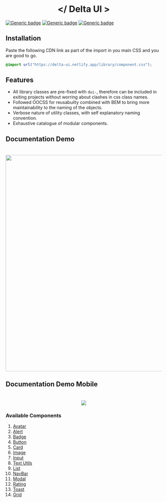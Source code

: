 <h1 align="center">&lt;/ Delta UI &gt;</h1>

[![Generic badge](https://img.shields.io/badge/USES-HTML-green.svg)](https://shields.io/) [![Generic badge](https://img.shields.io/badge/USES-CSS-green.svg)](https://shields.io/) [![Generic badge](https://img.shields.io/badge/USES-JS-green.svg)](https://shields.io/)

## Installation

Paste the following CDN link as part of the import in you main CSS and you are good to go.

```CSS
@import url("https://delta-ui.netlify.app/library/component.css");
```

## Features

- All library classes are pre-fixed with `dui-`, therefore can be included in exiting projects without worring about clashes in css class names.
- Followed OOCSS for reusabuilty combined with BEM to bring more maintainability to the naming of the objects.
- Verbose nature of utility classes, with self explanatory naming convention.
- Exhaustive catalogue of modular components.

## Documentation Demo

<h1 align="center" ><img src="/assets/readme/demo-laptop.gif" width="700px"/></h1>

## Documentation Demo Mobile

<h1 align="center" ><img src="/assets/readme/demo-mobile.gif"/></h1>

### Available Components

1. [Avatar](https://delta-ui.netlify.app/components/avatar/avatarpage)
2. [Alert](https://delta-ui.netlify.app/components/alert/alertpage)
3. [Badge](https://delta-ui.netlify.app/components/badge/badgepage)
4. [Button](https://delta-ui.netlify.app/components/button/buttonpage)
5. [Card](https://delta-ui.netlify.app/components/card/cardpage)
6. [Image](https://delta-ui.netlify.app/components/image/imagepage)
7. [Input](https://delta-ui.netlify.app/components/input/inputpage)
8. [Text Utils](https://delta-ui.netlify.app/components/textutils/textutilspage)
9. [List](https://delta-ui.netlify.app/components/list/listpage)
10. [NavBar](https://delta-ui.netlify.app/components/navbar/navbarpage)
11. [Modal](https://delta-ui.netlify.app/components/modal/modalpage)
12. [Rating](https://delta-ui.netlify.app/components/rating/ratingpage)
13. [Toast](https://delta-ui.netlify.app/components/toast/toastpage)
14. [Grid](https://delta-ui.netlify.app/components/grid/gridpage)


<!-- ### Avatar

![Avatar](/assets/readme/avatar_1.png "Avatar")

### Alert

![Alert](/assets/readme/alert_1.png "Alert")

### Badge

![Badge on Avatar](/assets/readme/badge_1.png "Badge on Avatar")
![Badge on Icon](/assets/readme/badge_2.png "Badge on Icon")
![Badge with Icon](/assets/readme/badge_3.png "Badge with Icon")

### Button

![Button Collection](/assets/readme/button_1.png "Button Collection")
![Link Collection](/assets/readme/button_2.png "Link Collection")
![Special Button Collection](/assets/readme/button_3.png "Special Button Collection")

### Card

![Card 1](/assets/readme/card_1.png "Card 1")
![Card 2](/assets/readme/card_2.png "Card 2")
![Card 3](/assets/readme/card_3.png "Card 3")
![Card 4](/assets/readme/card_4.png "Card 4")
![Card 5](/assets/readme/card_5.png "Card 5")

### Image

![Circular Image](/assets/readme/image_1.png "Circular Image")
![Responsive Image](/assets/readme/image_2.png "Responsive Image")

### Input

### Text Utils

![Text 1](/assets/readme/textutil_1.png "Text 1")
![Text 2](/assets/readme/textutil_2.png "Text 2")
![Text 3](/assets/readme/textutil_3.png "Text 3")

### List

### Navbar

![Navbar](/assets/readme/navbar_1.png "Navbar")

### Modal

![Modal](/assets/readme/modal_1.png "Modal")

### Rating

![Rating](/assets/readme/rating_1.png "Rating")

### Toast

![Toast](/assets/readme/toast_1.png "Toast") -->
